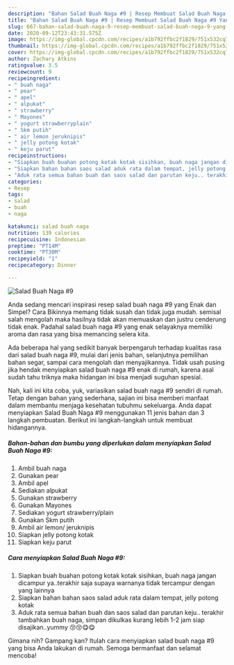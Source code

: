 ```yaml
---
description: "Bahan Salad Buah Naga #9 | Resep Membuat Salad Buah Naga #9 Yang Sedap"
title: "Bahan Salad Buah Naga #9 | Resep Membuat Salad Buah Naga #9 Yang Sedap"
slug: 667-bahan-salad-buah-naga-9-resep-membuat-salad-buah-naga-9-yang-sedap
date: 2020-09-12T23:43:31.575Z
image: https://img-global.cpcdn.com/recipes/a1b792ffbc2f1829/751x532cq70/salad-buah-naga-9-foto-resep-utama.jpg
thumbnail: https://img-global.cpcdn.com/recipes/a1b792ffbc2f1829/751x532cq70/salad-buah-naga-9-foto-resep-utama.jpg
cover: https://img-global.cpcdn.com/recipes/a1b792ffbc2f1829/751x532cq70/salad-buah-naga-9-foto-resep-utama.jpg
author: Zachary Atkins
ratingvalue: 3.5
reviewcount: 9
recipeingredient:
- " buah naga"
- " pear"
- " apel"
- " alpukat"
- " strawberry"
- " Mayones"
- " yogurt strawberryplain"
- " Skm putih"
- " air lemon jeruknipis"
- " jelly potong kotak"
- " keju parut"
recipeinstructions:
- "Siapkan buah buahan potong kotak kotak sisihkan, buah naga jangan dicampur ya..terakhir saja supaya warnanya tidak tercampur dengan yang lainnya"
- "Siapkan bahan bahan saos salad aduk rata dalam tempat, jelly potong kotak"
- "Aduk rata semua bahan buah dan saos salad dan parutan keju.. terakhir tambahkan buah naga, simpan dikulkas kurang lebih 1-2 jam siap disajikan..yummy 😚😚😋😋"
categories:
- Resep
tags:
- salad
- buah
- naga

katakunci: salad buah naga 
nutrition: 139 calories
recipecuisine: Indonesian
preptime: "PT14M"
cooktime: "PT30M"
recipeyield: "1"
recipecategory: Dinner

---
```



![Salad Buah Naga #9](https://img-global.cpcdn.com/recipes/a1b792ffbc2f1829/751x532cq70/salad-buah-naga-9-foto-resep-utama.jpg)

Anda sedang mencari inspirasi resep salad buah naga #9 yang Enak dan Simpel? Cara Bikinnya memang tidak susah dan tidak juga mudah. semisal salah mengolah maka hasilnya tidak akan memuaskan dan justru cenderung tidak enak. Padahal salad buah naga #9 yang enak selayaknya memiliki aroma dan rasa yang bisa memancing selera kita.

Ada beberapa hal yang sedikit banyak berpengaruh terhadap kualitas rasa dari salad buah naga #9, mulai dari jenis bahan, selanjutnya pemilihan bahan segar, sampai cara mengolah dan menyajikannya. Tidak usah pusing jika hendak menyiapkan salad buah naga #9 enak di rumah, karena asal sudah tahu triknya maka hidangan ini bisa menjadi suguhan spesial.




Nah, kali ini kita coba, yuk, variasikan salad buah naga #9 sendiri di rumah. Tetap dengan bahan yang sederhana, sajian ini bisa memberi manfaat dalam membantu menjaga kesehatan tubuhmu sekeluarga. Anda dapat menyiapkan Salad Buah Naga #9 menggunakan 11 jenis bahan dan 3 langkah pembuatan. Berikut ini langkah-langkah untuk membuat hidangannya.

<!--inarticleads1-->

##### Bahan-bahan dan bumbu yang diperlukan dalam menyiapkan Salad Buah Naga #9:

1. Ambil  buah naga
1. Gunakan  pear
1. Ambil  apel
1. Sediakan  alpukat
1. Gunakan  strawberry
1. Gunakan  Mayones
1. Sediakan  yogurt strawberry/plain
1. Gunakan  Skm putih
1. Ambil  air lemon/ jeruknipis
1. Siapkan  jelly potong kotak
1. Siapkan  keju parut




<!--inarticleads2-->

##### Cara menyiapkan Salad Buah Naga #9:

1. Siapkan buah buahan potong kotak kotak sisihkan, buah naga jangan dicampur ya..terakhir saja supaya warnanya tidak tercampur dengan yang lainnya
1. Siapkan bahan bahan saos salad aduk rata dalam tempat, jelly potong kotak
1. Aduk rata semua bahan buah dan saos salad dan parutan keju.. terakhir tambahkan buah naga, simpan dikulkas kurang lebih 1-2 jam siap disajikan..yummy 😚😚😋😋




Gimana nih? Gampang kan? Itulah cara menyiapkan salad buah naga #9 yang bisa Anda lakukan di rumah. Semoga bermanfaat dan selamat mencoba!
